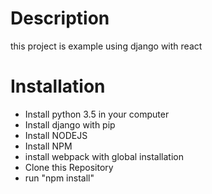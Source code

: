 # Description
this project is example using django with react
# Installation
- Install python 3.5 in your computer
- Install django with pip
- Install NODEJS
- Install NPM
- install webpack with global installation
- Clone this Repository
- run "npm install"